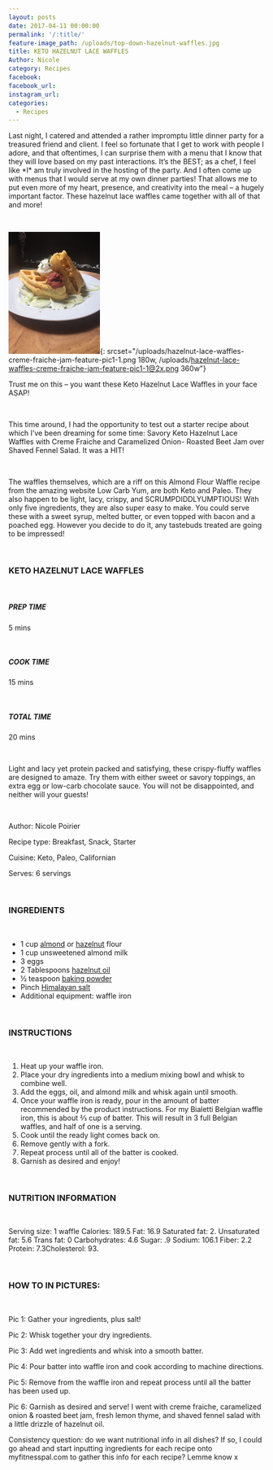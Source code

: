 ```yaml
---
layout: posts
date: 2017-04-11 00:00:00
permalink: '/:title/'
feature-image_path: /uploads/top-down-hazelnut-waffles.jpg
title: KETO HAZELNUT LACE WAFFLES
Author: Nicole
category: Recipes
facebook:
facebook_url:
instagram_url:
categories:
  - Recipes
---
```


Last night, I catered and attended a rather impromptu little dinner party for a treasured friend and client. I feel so fortunate that I get to work with people I adore, and that oftentimes, I can surprise them with a menu that I know that they will love based on my past interactions. It’s the BEST; as a chef, I feel like \*I\* am truly involved in the hosting of the party. And I often come up with menus that I would serve at my own dinner parties! That allows me to put even more of my heart, presence, and creativity into the meal – a hugely important factor. These hazelnut lace waffles came together with all of that and more!

&nbsp;

![](/uploads/hazelnut-lace-waffles-creme-fraiche-jam-feature-pic1-1.png){: srcset="/uploads/hazelnut-lace-waffles-creme-fraiche-jam-feature-pic1-1.png 180w, /uploads/hazelnut-lace-waffles-creme-fraiche-jam-feature-pic1-1@2x.png 360w"}

Trust me on this – you want these Keto Hazelnut Lace Waffles in your face ASAP!

&nbsp;

This time around, I had the opportunity to test out a starter recipe about which I’ve been dreaming for some time: Savory Keto Hazelnut Lace Waffles with Creme Fraiche and Caramelized Onion- Roasted Beet Jam over Shaved Fennel Salad. It was a HIT!

&nbsp;

The waffles themselves, which are a riff on this Almond Flour Waffle recipe from the amazing website Low Carb Yum, are both Keto and Paleo. They also happen to be light, lacy, crispy, and SCRUMPDIDDLYUMPTIOUS! With only five ingredients, they are also super easy to make. You could serve these with a sweet syrup, melted butter, or even topped with bacon and a poached egg. However you decide to do it, any tastebuds treated are going to be impressed!

&nbsp;

### KETO HAZELNUT LACE WAFFLES

&nbsp;

##### PREP TIME

5 mins

&nbsp;

##### COOK TIME

15 mins

&nbsp;

##### TOTAL TIME

20 mins

&nbsp;

Light and lacy yet protein packed and satisfying, these crispy-fluffy waffles are designed to amaze. Try them with either sweet or savory toppings, an extra egg or low-carb chocolate sauce. You will not be disappointed, and neither will your guests!

&nbsp;

Author: Nicole Poirier

Recipe type: Breakfast, Snack, Starter

Cuisine: Keto, Paleo, Californian

Serves: 6 servings

&nbsp;

### INGREDIENTS

&nbsp;

* 1 cup [almond](https://www.amazon.com/gp/product/B00IDLV6OM/ref=as_li_tl?ie=UTF8&amp;camp=1789&amp;creative=9325&amp;creativeASIN=B00IDLV6OM&amp;linkCode=as2&amp;tag=bychefnicole-20&amp;linkId=c617e745b2b8835d050246ca1ce4d529) or [hazelnut](https://www.amazon.com/gp/product/B00MFC5EUC/ref=as_li_tl?ie=UTF8&amp;camp=1789&amp;creative=9325&amp;creativeASIN=B00MFC5EUC&amp;linkCode=as2&amp;tag=bychefnicole-20&amp;linkId=559b2e0270dd1280d43aec831d0bba70) flour
* 1 cup unsweetened almond milk
* 3 eggs
* 2 Tablespoons [hazelnut oil](https://www.amazon.com/gp/product/B0087G8TL6/ref=as_li_tl?ie=UTF8&amp;camp=1789&amp;creative=9325&amp;creativeASIN=B0087G8TL6&amp;linkCode=as2&amp;tag=bychefnicole-20&amp;linkId=40702a57b31e5eb245635499a2272a34)
* ½ teaspoon [baking powder](https://www.amazon.com/gp/product/B0094ENXU2/ref=as_li_tl?ie=UTF8&amp;camp=1789&amp;creative=9325&amp;creativeASIN=B0094ENXU2&amp;linkCode=as2&amp;tag=bychefnicole-20&amp;linkId=3196b97c0c9e18111c5a694009a1bd72)
* Pinch [Himalayan salt](https://www.amazon.com/gp/product/B071GRSDBN/ref=as_li_tl?ie=UTF8&amp;camp=1789&amp;creative=9325&amp;creativeASIN=B071GRSDBN&amp;linkCode=as2&amp;tag=bychefnicole-20&amp;linkId=32a5179deaacca60e5d74807642c3992)
* Additional equipment: waffle iron

&nbsp;

### INSTRUCTIONS

&nbsp;

1. Heat up your waffle iron.
2. Place your dry ingredients into a medium mixing bowl and whisk to combine well.
3. Add the eggs, oil, and almond milk and whisk again until smooth.
4. Once your waffle iron is ready, pour in the amount of batter recommended by the product instructions. For my Bialetti Belgian waffle iron, this is about ⅔ cup of batter. This will result in 3 full Belgian waffles, and half of one is a serving.
5. Cook until the ready light comes back on.
6. Remove gently with a fork.
7. Repeat process until all of the batter is cooked.
8. Garnish as desired and enjoy!

&nbsp;

### NUTRITION INFORMATION

&nbsp;

Serving size: 1 waffle Calories: 189.5 Fat: 16.9 Saturated fat: 2. Unsaturated fat: 5.6 Trans fat: 0 Carbohydrates: 4.6 Sugar: .9 Sodium: 106.1 Fiber: 2.2 Protein: 7.3Cholesterol: 93.

&nbsp;

### HOW TO IN PICTURES:

&nbsp;

Pic 1: Gather your ingredients, plus salt!

Pic 2: Whisk together your dry ingredients.

Pic 3: Add wet ingredients and whisk into a smooth batter.

Pic 4: Pour batter into waffle iron and cook according to machine directions.

Pic 5: Remove from the waffle iron and repeat process until all the batter has been used up.

Pic 6: Garnish as desired and serve! I went with creme fraiche, caramelized onion & roasted beet jam, fresh lemon thyme, and shaved fennel salad with a little drizzle of hazelnut oil.

Consistency question: do we want nutritional info in all dishes? If so, I could go ahead and start inputting ingredients for each recipe onto myfitnesspal.com to gather this info for each recipe? Lemme know x
